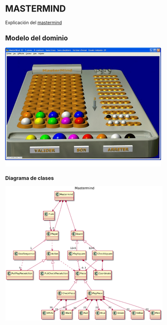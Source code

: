 # MASTERMIND 

Explicación del [mastermind](https://www.youtube.com/watch?v=sL5sf318GHY&t=291s)

## Modelo del dominio

 ![MasterMind 5 colors](diagrams/mastermind5colours.png)
 
 ### Diagrama de clases
 ![ClassDiagram](MastermindClassDiagram.png)
 
 

